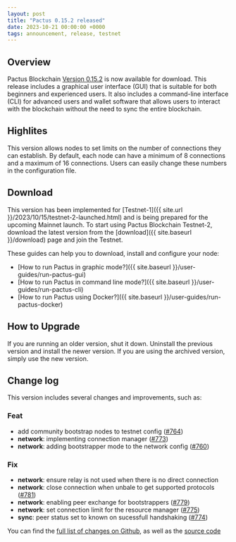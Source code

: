 ```yaml
---
layout: post
title: "Pactus 0.15.2 released"
date: 2023-10-21 00:00:00 +0000
tags: announcement, release, testnet
---
```


## Overview

Pactus Blockchain [Version 0.15.2](https://github.com/pactus-project/pactus/releases/tag/v0.15.2)
is now available for download.
This release includes a graphical user interface (GUI) that
is suitable for both beginners and experienced users.
It also includes a command-line interface (CLI) for advanced users and wallet software
that allows users to interact with the blockchain without the need to sync the entire blockchain.

## Highlites

This version  allows nodes to set limits on the number of connections they can establish.
By default, each node can have a minimum of 8 connections and a maximum of 16 connections.
Users can easily change these numbers in the configuration file.

## Download

This version has been implemented for [Testnet-1]({{ site.url }}/2023/10/15/testnet-2-launched.html) and
is being prepared for the upcoming Mainnet launch.
To start using Pactus Blockchain Testnet-2, download the latest version from the
[download]({{ site.baseurl }}/download) page and join the Testnet.

These guides can help you to download, install and configure your node:

- [How to run Pactus in graphic mode?]({{ site.baseurl }}/user-guides/run-pactus-gui)
- [How to run Pactus in command line mode?]({{ site.baseurl }}/user-guides/run-pactus-cli)
- [How to run Pactus using Docker?]({{ site.baseurl }}/user-guides/run-pactus-docker)

## How to Upgrade

If you are running an older version, shut it down.
Uninstall the previous version and install the newer version.
If you are using the archived version, simply use the new version.

## Change log

This version includes several changes and improvements, such as:

### Feat

- add community bootstrap nodes to testnet config ([#764](https://github.com/pactus-project/pactus/pull/764))
- **network**: implementing connection manager ([#773](https://github.com/pactus-project/pactus/pull/773))
- **network**: adding bootstrapper mode to the network config ([#760](https://github.com/pactus-project/pactus/pull/760))

### Fix

- **network**: ensure relay is not used when there is no direct connection
- **network**: close connection when unbale to get supported protocols ([#781](https://github.com/pactus-project/pactus/pull/781))
- **network**: enabling peer exchange for bootstrappers ([#779](https://github.com/pactus-project/pactus/pull/779))
- **network**: set connection limit for the resource manager ([#775](https://github.com/pactus-project/pactus/pull/775))
- **sync**: peer status set to known on sucessfull handshaking ([#774](https://github.com/pactus-project/pactus/pull/774))

You can find the [full list of changes on Github](https://github.com/pactus-project/pactus/compare/v0.15.1...v0.15.2),
as well as the [source code](https://github.com/pactus-project/pactus/releases/tag/v0.15.2)
